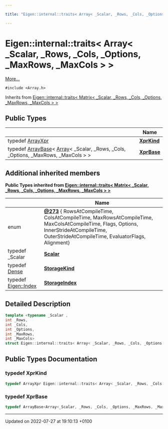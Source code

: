 ```yaml
---

title: "Eigen::internal::traits< Array< _Scalar, _Rows, _Cols, _Options, _MaxRows, _MaxCols > >"

---
```


# Eigen::internal::traits< Array< _Scalar, _Rows, _Cols, _Options, _MaxRows, _MaxCols > >



 [More...](#detailed-description)


`#include <Array.h>`

Inherits from [Eigen::internal::traits< Matrix< _Scalar, _Rows, _Cols, _Options, _MaxRows, _MaxCols > >](http://example.org/classes/structeigen_1_1internal_1_1traits_3_01matrix_3_01__scalar_00_01__rows_00_01__cols_00_01__optionsd30a9865fc4b2ae22e9ffa78deab8577/)

## Public Types

|                | Name           |
| -------------- | -------------- |
| typedef <a href="http://example.org/classes/structeigen_1_1arrayxpr/">ArrayXpr</a> | **[XprKind](http://example.org/classes/structeigen_1_1internal_1_1traits_3_01array_3_01__scalar_00_01__rows_00_01__cols_00_01__options_37ffcfaaa78edf67b2a7bb8bc17557b2/#typedef-xprkind)**  |
| typedef <a href="http://example.org/classes/classeigen_1_1arraybase/">ArrayBase</a>< <a href="http://example.org/classes/classeigen_1_1array/">Array</a>< _Scalar, _Rows, _Cols, _Options, _MaxRows, _MaxCols > > | **[XprBase](http://example.org/classes/structeigen_1_1internal_1_1traits_3_01array_3_01__scalar_00_01__rows_00_01__cols_00_01__options_37ffcfaaa78edf67b2a7bb8bc17557b2/#typedef-xprbase)**  |

## Additional inherited members

**Public Types inherited from [Eigen::internal::traits< Matrix< _Scalar, _Rows, _Cols, _Options, _MaxRows, _MaxCols > >](http://example.org/classes/structeigen_1_1internal_1_1traits_3_01matrix_3_01__scalar_00_01__rows_00_01__cols_00_01__optionsd30a9865fc4b2ae22e9ffa78deab8577/)**

|                | Name           |
| -------------- | -------------- |
| enum| **[@273](http://example.org/classes/structeigen_1_1internal_1_1traits_3_01matrix_3_01__scalar_00_01__rows_00_01__cols_00_01__optionsd30a9865fc4b2ae22e9ffa78deab8577/#enum-@273)** { RowsAtCompileTime, ColsAtCompileTime, MaxRowsAtCompileTime, MaxColsAtCompileTime, Flags, Options, InnerStrideAtCompileTime, OuterStrideAtCompileTime, EvaluatorFlags, Alignment} |
| typedef _Scalar | **[Scalar](http://example.org/classes/structeigen_1_1internal_1_1traits_3_01matrix_3_01__scalar_00_01__rows_00_01__cols_00_01__optionsd30a9865fc4b2ae22e9ffa78deab8577/#typedef-scalar)**  |
| typedef <a href="http://example.org/classes/structeigen_1_1dense/">Dense</a> | **[StorageKind](http://example.org/classes/structeigen_1_1internal_1_1traits_3_01matrix_3_01__scalar_00_01__rows_00_01__cols_00_01__optionsd30a9865fc4b2ae22e9ffa78deab8577/#typedef-storagekind)**  |
| typedef <a href="http://example.org/namespaces/namespaceeigen/#typedef-index">Eigen::Index</a> | **[StorageIndex](http://example.org/classes/structeigen_1_1internal_1_1traits_3_01matrix_3_01__scalar_00_01__rows_00_01__cols_00_01__optionsd30a9865fc4b2ae22e9ffa78deab8577/#typedef-storageindex)**  |


## Detailed Description

```cpp
template <typename _Scalar ,
int _Rows,
int _Cols,
int _Options,
int _MaxRows,
int _MaxCols>
struct Eigen::internal::traits< Array< _Scalar, _Rows, _Cols, _Options, _MaxRows, _MaxCols > >;
```

## Public Types Documentation

### typedef XprKind

```cpp
typedef ArrayXpr Eigen::internal::traits< Array< _Scalar, _Rows, _Cols, _Options, _MaxRows, _MaxCols > >::XprKind;
```


### typedef XprBase

```cpp
typedef ArrayBase<Array<_Scalar, _Rows, _Cols, _Options, _MaxRows, _MaxCols> > Eigen::internal::traits< Array< _Scalar, _Rows, _Cols, _Options, _MaxRows, _MaxCols > >::XprBase;
```


-------------------------------

Updated on 2022-07-27 at 19:10:13 +0100